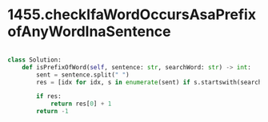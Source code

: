 # 1455.checkIfaWordOccursAsaPrefixofAnyWordInaSentence
```python

class Solution:
    def isPrefixOfWord(self, sentence: str, searchWord: str) -> int:
        sent = sentence.split(" ")
        res = [idx for idx, s in enumerate(sent) if s.startswith(searchWord)]

        if res:
            return res[0] + 1
        return -1
```
